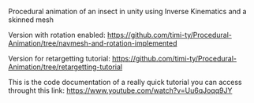 Procedural animation of an insect in unity using Inverse Kinematics and a skinned mesh

Version with rotation enabled: https://github.com/timi-ty/Procedural-Animation/tree/navmesh-and-rotation-implemented

Version for retargetting tutorial: https://github.com/timi-ty/Procedural-Animation/tree/retargetting-tutorial

This is the code documentation of a really quick tutorial you can access throught this link: https://www.youtube.com/watch?v=Uu6qJoqq9JY
